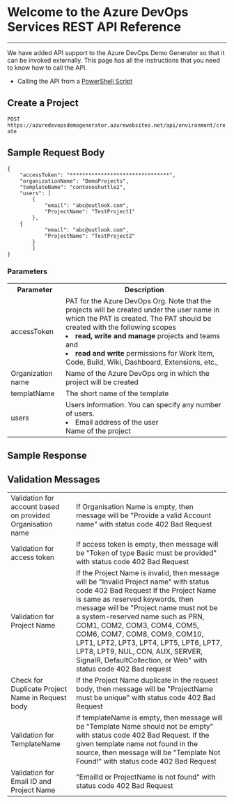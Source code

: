 # Welcome to the Azure DevOps Services REST API Reference
-------------------------
We have added API support to the Azure DevOps Demo Generator so that it can be invoked externally. This page has all the instructions that you need to know how to call the API.

* Calling the API from a [PowerShell Script](./Azure-DevOps-Demo-Generator-REST-API-Reference/Azure-DevOps-REST-API-%252D-Call-API-with-powershell.md)


## Create a Project

 `POST https://azuredevopsdemogenerator.azurewebsites.net/api/environment/create`

## Sample Request Body

```
{
	"accessToken": "********************************",
	"organizationName": "DemoProjects",
	"templateName": "contososhuttle2",
	"users": [		
		{
			"email": "abc@outlook.com",
			"ProjectName": "TestProject1"
		},
	{
			"email": "abc@outlook.com",
			"ProjectName": "TestProject2"
		}
    	]
}
```
### Parameters
<table>
  <tr>
    <th>Parameter</th>
    <th>Description</th>
  </tr>
  <tr>
    <td>accessToken</td>
    <td>PAT for the Azure DevOps Org. Note that the projects will be created under the user name in which the PAT is created. The PAT should be created with the following scopes 
<li><b>read, write and manage </b> projects and teams and </li>
<li><b>read and write</b> permissions for Work Item, Code, Build, Wiki, Dashboard, Extensions, etc.,</li></td>
  </tr>
<tr>
<td> Organization name </td><td>Name of the Azure DevOps org in which the project will be created
</td>
</tr>
<tr><td> templatName</td><td>The short name of the template</td></tr>
<tr><td> users</td><td>Users information. You can specify any number of users.<br /><li>Email address of the user</li><li<>Name of the project </td></tr>
</table>

## Sample Response



## Validation Messages
<table>
<tr><td>Validation for account based on provided Organisation name</td><td>If Organisation Name is empty, then message will be "Provide a valid Account name" with status code 402 Bad Request</td></tr>
<tr><td>Validation for access token</td><td>If access token is empty, then message will be "Token of type Basic must be provided" with status code 402 Bad Request</td></tr>
<tr><td>Validation for Project Name</td><td>If the Project Name is invalid, then message will be "Invalid Project name" with status code 402 Bad Request
If the Project Name is same as reserved keywords, then message will be "Project name must not be a system-reserved name such as PRN, COM1, COM2, COM3, COM4, COM5, COM6, COM7, COM8, COM9, COM10, LPT1, LPT2, LPT3, LPT4, LPT5, LPT6, LPT7, LPT8, LPT9, NUL, CON, AUX, SERVER, SignalR, DefaultCollection, or Web" with status code 402 Bad request</td></tr>
<tr><td>Check for Duplicate Project Name in Request body</td><td>If the Project Name duplicate in the request body, then message will be "ProjectName must be unique" with status code 402 Bad Request</td></tr>
<tr><td>Validation for TemplateName</td><td>If templateName is empty, then message will be 
"Template Name should not be empty" with status code 402 Bad Request.
If the given template name not found in the source, then message will be "Template Not Found!" with status code 402 Bad Request</td></tr>
<tr><td>Validation for Email ID and Project Name</td><td>"EmailId or ProjectName is not found" with status code 402 Bad Request</td></tr>
</table>